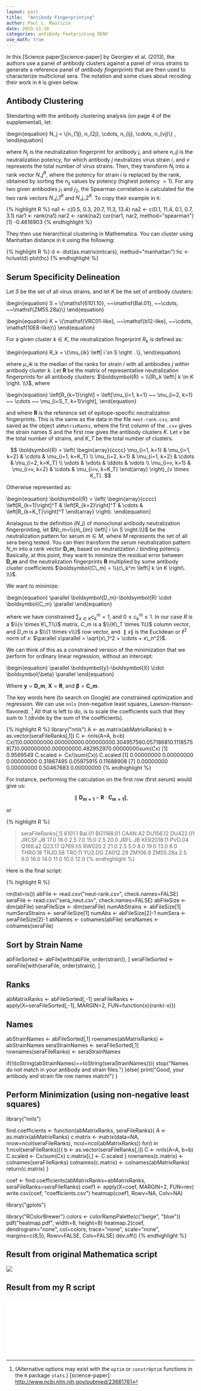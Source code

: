 ```yaml
---
layout: post
title:  "Antibody Fingerprinting"
author: Paul L. Maurizio
date: 2015-11-16
categories: antibody-footprinting DENV
use_math: true
---
```


In this [Science paper][science-paper] by Georgiev et al. (2013), the authors use a panel of antibody clusters against a panel of virus strains to generate a reference panel of _antibody fingerprints_ that are then used to characterize multiclonal sera. The notation and some clues about recoding their work in `R` is given below. 

## Antibody Clustering
Stendarting with the antibody clustering analysis (on page 4 of the supplemental), let:

\begin{equation}
N\_j = \\{n\_{1j}, n\_{2j}, \cdots, n\_{ij}, \cdots, n\_{vj}\\} ,
\end{equation}

where $N_j$ is the neutralization fingerprint for antibody $j$, and where $n\_{ij}$ is the neutralization potency, for which antibody $j$ neutralizes virus strain $i$, and $v$ represents the total number of virus strains. Then, they transform $N_j$ into a rank vector $N\_j^R$, where the potency for strain $i$ is replaced by the rank, obtained by sorting the $n_{ij}$ values by potency (highest potency $=1$). For any two given antibodies $j_1$ and $j_2$, the Spearman correlation is calculated for the two rank vectors $N\_{j\_1}^R$ and $N\_{j\_2}^R$. To copy their example in `R`:

{% highlight R %}
na1 <- c(0.5, 0.3, 20.7, 11.3, 13.4)
na2 <- c(0.1, 11.4, 0.1, 0.7, 3.1)
nar1 <- rank(na1)
nar2 <- rank(na2)
cor(nar1, nar2, method="spearman")
[1] -0.4616903
{% endhighlight %}

They then use hierarchical clustering in Mathematica.  You can cluster using Manhattan distance in `R` using the following:

{% highlight R %}
d <- dist(as.matrix(mtcars), method="manhattan")
hc <- hclust(d)
plot(hc)
{% endhighlight %}

## Serum Specificity Delineation
Let $S$ be the set of all virus strains, and let $K$ be the set of antibody clusters:

\begin{equation}
S = \\{\mathsf{6101.10}, ~~\mathsf{Bal.01}, ~~\cdots, ~~\mathsf{ZM55.28a}\\}
\end{equation}

\begin{equation}
K = \\{\mathsf{VRC01-like}, ~~\mathsf{b12-like}, ~~\cdots, \mathsf{10E8-like}\\}
\end{equation}

For a given cluster $k \in K$, the neutralization fingerprint $R_k$ is defined as:

\begin{equation}
R_k = \\{\mu_{ik} \left\| i \in S \right . \\},
\end{equation}

where $\mu\_{ik}$ is the median of the ranks for strain $i$ with all antibodies $j$ within antibody cluster $k$. Let $\boldsymbol{R}$ be the matrix of representative neutralization fingerprints for all antibody clusters: $\boldsymbol{R} = \\{R\_k \left\| k \in K \right. \\}$, where

\begin{equation}
\left[R\_{k=1}\right] = \left[\mu\_{i=1, k=1} ~~ \mu\_{i=2, k=1} ~~ \cdots ~~ \mu\_{i=S\_T, k=1}\right],
\end{equation}

and where $\boldsymbol{R}$ is the reference set of epitope-specific neutralization fingerprints. This is the same as the data in the file `neut-rank.csv`, and saved as the object `abMatrixRanks`, where the first column of the `.csv` gives the strain names $S$ and the first row gives the antibody clusters $K$. Let $v$ be the total number of strains, and $K\_T$ be the total number of clusters.

$$
\boldsymbol{R} = \left( \begin{array}{cccc}
\mu_{i=1, k=1} & \mu_{i=1, k=2} & \cdots & \mu_{i=1, k=K_T} \\
\mu_{i=2, k=1} & \mu_{i=1, k=2} & \cdots & \mu_{i=2, k=K_T} \\
\vdots & \vdots & \ddots & \vdots \\
\mu_{i=v, k=1} & \mu_{i=v, k=2} & \cdots & \mu_{i=v, k=K_T} \end{array} \right)_{v \times K_T}.
$$

Otherwise represented as:

\begin{equation}
\boldsymbol{R} = \left( \begin{array}{cccc}
\left[R\_{k=1}\right]^T & \left[R\_{k=2}\right]^T & \cdots & \left[R\_{k=K_T}\right]^T \end{array} \right).
\end{equation}

Analagous to the definition ($N\_j$) of monoclonal antibody neutralization fingerprinting, let $N\_m=\\{n\_{im} \left\| i \in S \right.\\}$ be the neutralization pattern for serum $m \in M$, where $M$ represents the set of all sera being tested. You can then transform the serum neutralization pattern $N\_m$ into a rank vector $\boldsymbol{D\_m}$, based on neutralization / binding potency. Basically, at this point, they want to minimize the residual error between $\boldsymbol{D\_m}$ and the neutralization fingerprints $\boldsymbol{R}$ multiplied by some antibody cluster coefficients $\boldsymbol{C\_m} = \\{c\_k^m \left\| k \in K \right\. \\}$.

We want to minimize:

\begin{equation}
\parallel \boldsymbol{D\_m}-\boldsymbol{R} \cdot \boldsymbol{C\_m} \parallel
\end{equation}

where we have constrained $\sum_{k \in K} c_k^m =1$, and $0 \leq c_k^m \leq 1$. In our case $R$ is a $\\{v \times K\_T\\}$ matrix, $C\_m$ is a $\\{K\_T \times 1\\}$ column vector, and $D\_m$ is a $\\{1 \times v\\}$ row vector, and $\parallel x\parallel$ is the Euclidean or $\ell^2$ norm of $x$: $\parallel x\parallel = \sqrt{x\_1^2 + \cdots + x\_n^2}$.

We can think of this as a constrained version of the minimization that we perform for ordinary linear regression, without an intercept:

\begin{equation}
\parallel \boldsymbol{y}-\boldsymbol{X} \cdot \boldsymbol{\beta} \parallel
\end{equation}

Where $\boldsymbol{y}= \boldsymbol{D\_m}$, $\boldsymbol{X}=\boldsymbol{R}$, and $\boldsymbol{\beta}=\boldsymbol{C\_m}$.

The key words here (to search on Google) are constrained optimization and regression. We can use `nnls` (non-negative least squares, Lawson-Hanson-flavored). [^1] All that is left to do, is to scale the coefficients such that they sum to 1 (divide by the sum of the coefficients).


{% highlight R %}
library("nnls")
A 		<- as.matrix(abMatrixRanks)
b 		<- as.vector(seraFileRanks[,1])
C 		<- nnls(A=A, b=b)
C$x
 [1] 0.00000000 0.00000000 0.00000000 0.30495756 0.05718681 0.11185758
 [7] 0.00000000 0.00000000 0.48295297 0.00000000
sum(C$x)
[1] 0.9569549
C.scaled 	<- C$x/(sum(C$x))
C.scaled
 [1] 0.00000000 0.00000000 0.00000000 0.31867495 0.05975915 0.11688908
 [7] 0.00000000 0.00000000 0.50467683 0.00000000
{% endhighlight %}


For instance, performing the calculation on the first row (first serum) would give us:

$$\parallel \boldsymbol{D_{m=1}}-\boldsymbol{R} \cdot \boldsymbol{C_{m=1}} \parallel,$$

or

{% highlight R %}
> seraFileRanks[,1]
    6101.1     Bal.01  BG1168.01    CAAN.A2   DU156.12   DU422.01   JRCSF.JB
      17.0       18.0        2.5        7.0       15.0        2.5       20.0
   JRFL.JB KER2018.11     PVO.04    Q168.a2     Q23.17    Q769.h5    RW020.2
      21.0        2.5        5.0        8.0       19.0       13.0        6.0
   THRO.18    TRJO.58     TRO.11     YU2.DG   ZA012.29    ZM106.9   ZM55.28a
       2.5        9.0       16.0       14.0       11.0       10.0       12.0
{% endhighlight %}

Here is the final script:

{% highlight R %}

rm(list=ls())
abFile 			<- read.csv("neut-rank.csv", check.names=FALSE)
seraFile		<- read.csv("sera_neut.csv", check.names=FALSE)
abFileSize 		<- dim(abFile)
seraFileSize 	<- dim(seraFile)
numAbStrains 	<- abFileSize[1]
numSeraStrains  <- seraFileSize[1]
numAbs 			<- abFileSize[2]-1
numSera 		<- seraFileSize[2]-1
abNames			<- colnames(abFile)
seraNames		<- colnames(seraFile)

## Sort by Strain Name
abFileSorted 	<- abFile[with(abFile, order(strain)), ]
seraFileSorted 	<- seraFile[with(seraFile, order(strain)), ]

## Ranks
abMatrixRanks 	<- abFileSorted[,-1]
seraFileRanks	<- apply(X=seraFileSorted[,-1], MARGIN=2, FUN=function(x){rank(-x)})

## Names
abStrainNames 	<- abFileSorted[,1]
rownames(abMatrixRanks) <- abStrainNames
seraStrainNames	<- seraFileSorted[,1]
rownames(seraFileRanks) <- seraStrainNames

if(!(toString(abStrainNames)==toString(seraStrainNames))){
	stop("Names do not match in your antibody and strain files.")
	}else{
		print("Good, your antibody and strain file row names match!")
	}

## Perform Minimization (using non-negative least squares)
library("nnls")

find.coefficients <- function(abMatrixRanks, seraFileRanks){
	A <- as.matrix(abMatrixRanks)
	c.matrix <- matrix(data=NA, nrow=ncol(seraFileRanks), ncol=ncol(abMatrixRanks))
	for(i in 1:ncol(seraFileRanks)){
		b 				<- as.vector(seraFileRanks[,i])
		C 				<- nnls(A=A, b=b)
		C.scaled		<- C$x/sum(C$x)
		c.matrix[i,]	<- C.scaled
	}
	rownames(c.matrix) <- colnames(seraFileRanks)
	colnames(c.matrix) <- colnames(abMatrixRanks)
	return(c.matrix)
}

coef <- find.coefficients(abMatrixRanks=abMatrixRanks, seraFileRanks=seraFileRanks)
coef1 <- apply(X=coef, MARGIN=2, FUN=rev)
write.csv(coef, "coefficients.csv")
heatmap(coef1, Rowv=NA, Colv=NA)

library("gplots")

library("RColorBrewer")
colors <- colorRampPalette(c("beige", "blue"))
pdf("heatmap.pdf", width=8, height=8)
heatmap.2(coef, dendrogram="none", col=colors, trace="none", 
	scale="none", margins=c(8,5), Rowv=FALSE, Colv=FALSE)
dev.off()
{% endhighlight %}

## Result from original Mathematica script
![](/blog/images/mabs-sera_find-fit_heatmap.tiff)

## Result from my R script
![](/blog/images/heatmap.pdf)


[^1]:(Alternative options may exist with the `optim` or `constrOptim` functions in the `R` package `stats`.)
[science-paper]: http://www.ncbi.nlm.nih.gov/pubmed/23661761
